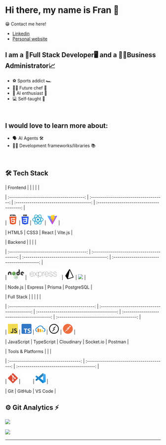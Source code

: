 # Hi there, my name is Fran 👋

😁 Contact me here!

- [Linkedin][linkedin]
- [Personal website][portfolio]

## I am a 🎨Full Stack Developer🖥️ and a 👨‍🎓Business Administrator📈

- ⚽ Sports addict 🏎️
- 👨‍🍳 Future chef 🍕
- 🤖 AI enthusiast 🧠
- 💻 Self-taught 📖

<br/>

## I would love to learn more about:

- 🗣️ AI Agents 🛠️
- 👨‍💻 Development frameworks/libraries 📚

<br/>

## 🛠 Tech Stack

| Frontend | | | | |

| :--------------------------------------: | :-------------------------------------: | :--------------------------------------: | :---------------------------------------: |

| <img src="assets/html5.png" height="32"> | <img src="assets/css.png" height="32"> | <img src="assets/react.svg" height="32"> | <img src="assets/vite.svg" height="32"> |

| HTML5 | CSS3 | React | Vite.js |

| Backend | | | |

| :---------------------------------------: | :----------------------------------------: | :------------------------------------------: | :----------------------------------------: |

| <img src="assets/nodejs.png" height="32"> | <img src="assets/express.png" height="32"> | <img src="assets/prisma.svg" height="32"> | <img src="assets/postgreSQL.svg" height="32"> |

| Node.js | Express | Prisma | PostgreSQL |

| Full Stack | | | | |

| :-------------------------------------------: | :-------------------------------------------: | :----------------------------------------: | :-----------------------------------------: | :----------------------------------------: |

| <img src="assets/javascript.png" height="32"> | <img src="assets/typescript.png" height="32"> | <img src="assets/cloudinary.svg" height="32"> | <img src="assets/socketio.png" height="32"> | <img src="assets/postman.png" height="32"> |

| JavaScript | TypeScript | Cloudinary | Socket.io | Postman |

| Tools & Platforms | | |

| :------------------------------------: | :----------------------------------------: | :---------------------------------------: |

| <img src="assets/git.png" height="32"> | <img src="assets/github.webp" height="32"> | <img src="assets/vscode.svg" height="32"> |

| Git | GitHub | VS Code |

## ⚙️ Git Analytics ⚡

<p><img src="https://github-readme-stats.vercel.app/api?username=fedewulff&theme=dark&show_icons=true" /></p>
<p><img src="https://github-readme-stats.vercel.app/api/top-langs/?username=fedewulff&theme=dark&layout=compact" width="320" /></p>

<hr/>

[portfolio]: https://betodev.netlify.app/
[linkedin]: https://www.linkedin.com/in/francisco-go%C3%B1i-piuma-dev/
